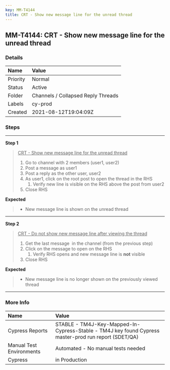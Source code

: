 ```yaml
---
key: MM-T4144
title: CRT - Show new message line for the unread thread
---
```


## MM-T4144: CRT - Show new message line for the unread thread

### Details

| Name     | Value                              |
| :------- | :--------------------------------- |
| Priority | Normal                             |
| Status   | Active                             |
| Folder   | Channels / Collapsed Reply Threads |
| Labels   | cy-prod                            |
| Created  | 2021-08-12T19:04:09Z               |

### Steps

<hr/>

**Step 1**

> <article><u>CRT - Show new message line for the unread thread</u><ol><li>Go to channel with 2 members (user1, user2)</li><li>Post a message as user1 </li><li>Post a reply as the other user, user2</li><li>As user1, click on the root post to open the thread in the RHS<ol><li>Verify new line is visible on the RHS above the post from user2</li></ol></li><li>Close RHS</li></ol></article>

**Expected**

> <article><ul><li>New message line is shown on the unread thread</li></ul></article>

<hr/>

**Step 2**

> <article><u>CRT - Do not show new message line after viewing the thread</u><ol><li>Get the last message  in the channel (from the previous step)</li><li>Click on the message to open on the RHS<ol><li>Verify RHS opens and new message line is <strong>not</strong> visible </li></ol></li><li>Close RHS</li></ol></article>

**Expected**

> <article><ul><li>New message line is no longer shown on the previously viewed thread </li></ul></article>

<hr/>

### More Info

| Name                     | Value                                                                                                |
| :----------------------- | :--------------------------------------------------------------------------------------------------- |
| Cypress Reports          | STABLE - TM4J-Key-Mapped-In-Cypress-Stable - TM4J key found Cypress master-prod run report (SDET/QA) |
| Manual Test Environments | Automated - No manual tests needed                                                                   |
| Cypress                  | in Production                                                                                        |
